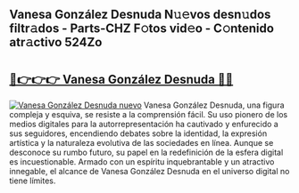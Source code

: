 ## Vanesa González Desnuda N𝚞𝚎vos desn𝚞dos filtr𝚊dos - Parts-CHZ F𝚘tos vid𝚎o - C𝚘ntenido atr𝚊ctivo 524Zo

# <h2><a href="http://mb9eag.tromn.icu/?c=Vanesa+Gonz%c3%a1lez+Desnuda">🔗👉👉👉 Vanesa González Desnuda 🔗🔗</a></h2>

[![Vanesa González Desnuda nuevo](https://i.imgur.com/pEAQMta.gif)](http://mb9eag.tromn.icu/?c=Vanesa+Gonz%c3%a1lez+Desnuda)
Vanesa González Desnuda, una figura compleja y esquiva, se resiste a la comprensión fácil. Su uso pionero de los medios digitales para la autorrepresentación ha cautivado y enfurecido a sus seguidores, encendiendo debates sobre la identidad, la expresión artística y la naturaleza evolutiva de las sociedades en línea. Aunque se desconoce su rumbo futuro, su papel en la redefinición de la esfera digital es incuestionable. Armado con un espíritu inquebrantable y un atractivo innegable, el alcance de Vanesa González Desnuda en el universo digital no tiene límites.
